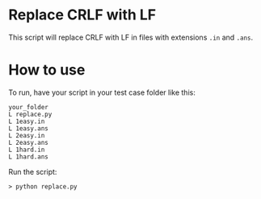# Replace CRLF with LF

This script will replace CRLF with LF in files with extensions `.in` and `.ans`.

# How to use

To run, have your script in your test case folder like this:

```
your_folder
L replace.py
L 1easy.in
L 1easy.ans
L 2easy.in
L 2easy.ans
L 1hard.in
L 1hard.ans
```

Run the script:
```
> python replace.py
```
